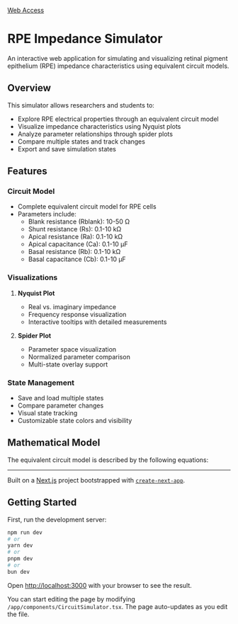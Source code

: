 [Web Access](https://nei-viz-project.vercel.app/)

# RPE Impedance Simulator

An interactive web application for simulating and visualizing retinal pigment epithelium (RPE) impedance characteristics using equivalent circuit models.

## Overview

This simulator allows researchers and students to:
- Explore RPE electrical properties through an equivalent circuit model
- Visualize impedance characteristics using Nyquist plots
- Analyze parameter relationships through spider plots
- Compare multiple states and track changes
- Export and save simulation states

## Features

### Circuit Model
- Complete equivalent circuit model for RPE cells
- Parameters include:
  - Blank resistance (Rblank): 10-50 Ω
  - Shunt resistance (Rs): 0.1-10 kΩ
  - Apical resistance (Ra): 0.1-10 kΩ
  - Apical capacitance (Ca): 0.1-10 µF
  - Basal resistance (Rb): 0.1-10 kΩ
  - Basal capacitance (Cb): 0.1-10 µF

### Visualizations
1. **Nyquist Plot**
   - Real vs. imaginary impedance
   - Frequency response visualization
   - Interactive tooltips with detailed measurements

2. **Spider Plot**
   - Parameter space visualization
   - Normalized parameter comparison
   - Multi-state overlay support

### State Management
- Save and load multiple states
- Compare parameter changes
- Visual state tracking
- Customizable state colors and visibility

## Mathematical Model

The equivalent circuit model is described by the following equations:

----

Built on a [Next.js](https://nextjs.org) project bootstrapped with [`create-next-app`](https://nextjs.org/docs/app/api-reference/cli/create-next-app).

## Getting Started

First, run the development server:

```bash
npm run dev
# or
yarn dev
# or
pnpm dev
# or
bun dev
```

Open [http://localhost:3000](http://localhost:3000) with your browser to see the result.

You can start editing the page by modifying `/app/components/CircuitSimulator.tsx`. The page auto-updates as you edit the file.
